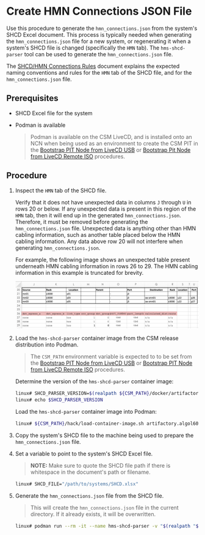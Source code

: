 # Create HMN Connections JSON File

Use this procedure to generate the `hmn_connections.json` from the system's SHCD Excel document. This process is typically needed when generating the `hmn_connections.json` file for a new system, or regenerating it when a system's SHCD file is changed
(specifically the `HMN` tab). The `hms-shcd-parser` tool can be used to generate the `hmn_connections.json` file.

The [SHCD/HMN Connections Rules](shcd_hmn_connections_rules.md) document explains the expected naming conventions and rules for the `HMN` tab of the SHCD file, and for the `hmn_connections.json` file.

## Prerequisites

* SHCD Excel file for the system
* Podman is available

    > Podman is available on the CSM LiveCD, and is installed onto an NCN when being used as an environment to create the CSM PIT in the [Bootstrap PIT Node from LiveCD USB](bootstrap_livecd_usb.md) or
    > [Bootstrap Pit Node from LiveCD Remote ISO](bootstrap_livecd_remote_iso.md) procedures.

## Procedure

1. Inspect the `HMN` tab of the SHCD file.

    Verify that it does not have unexpected data in columns `J` through `U` in rows 20 or below. If any unexpected data is present in this region of the `HMN` tab, then it will end up in the generated `hmn_connections.json`. Therefore, it must be
    removed before generating the `hmn_connections.json` file. Unexpected data is anything other than HMN cabling information, such as another table placed below the HMN cabling information. Any data above row 20 will not interfere when generating `hmn_connections.json`.

    For example, the following image shows an unexpected table present underneath HMN cabling information in rows 26 to 29. The HMN cabling information in this example is truncated for brevity.

    ![Screen Shot of unexpected data in the `HMN` tab of an SHCD file](../img/install/shcd-hmn-tab-unexpected-data.png)

1. Load the `hms-shcd-parser` container image from the CSM release distribution into Podman.

    > The `CSM_PATH` environment variable is expected to to be set from the [Bootstrap PIT Node from LiveCD USB](bootstrap_livecd_usb.md) or [Bootstrap PIT Node from LiveCD Remote ISO](bootstrap_livecd_remote_iso.md) procedures.

    Determine the version of the `hms-shcd-parser` container image:

    ```bash
    linux# SHCD_PARSER_VERSION=$(realpath ${CSM_PATH}/docker/artifactory.algol60.net/csm-docker/stable/hms-shcd-parser* | egrep  -o '[0-9]+\.[0-9]+\.[0-9]+$')
    linux# echo $SHCD_PARSER_VERSION
    ```

    Load the `hms-shcd-parser` container image into Podman:

    ```bash
    linux# ${CSM_PATH}/hack/load-container-image.sh artifactory.algol60.net/csm-docker/stable/hms-shcd-parser:$SHCD_PARSER_VERSION
    ```

1. Copy the system's SHCD file to the machine being used to prepare the `hmn_connections.json` file.

1. Set a variable to point to the system's SHCD Excel file.

    > **NOTE:** Make sure to quote the SHCD file path if there is whitespace in the document's path or filename.

    ```bash
    linux# SHCD_FILE="/path/to/systems/SHCD.xlsx"
    ```

1. Generate the `hmn_connections.json` file from the SHCD file.

    > This will create the `hmn_connections.json` file in the current directory. If it already exists, it will be overwritten.

    ```bash
    linux# podman run --rm -it --name hms-shcd-parser -v "$(realpath "$SHCD_FILE")":/input/shcd_file.xlsx -v "$(pwd)":/output artifactory.algol60.net/csm-docker/stable/hms-shcd-parser:$SHCD_PARSER_VERSION
    ```
